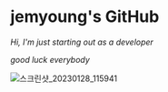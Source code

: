 # jemyoung's GitHub
_Hi, I'm just starting out as a developer_ 

_good luck everybody_   

   ![스크린샷_20230128_115941](https://user-images.githubusercontent.com/114388714/234777609-bbbc80cb-d24b-4d4a-8014-6f22cd89be37.png)

